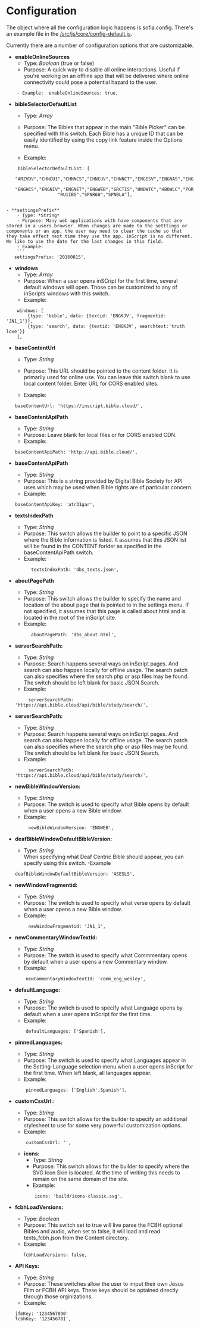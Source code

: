# Configuration

The object where all the configuration logic happens is sofia.config.
There's an example file in the [/src/js/core/config-default.js](/src/js/core/config-default.js).

Currently there are a number of configuration options that are customizable.

- **enableOnlineSources**
	- Type: *Boolean*  (true or false)
	- Purpose: A quick way to disable all online interactions. Useful if you're working on an offline app that will be delivered where online connectivity could pose a potential hazard to the user.
```	
	- Example:  enableOnlineSources: true,
```

- **bibleSelectorDefaultList**
	- Type: *Array* 
	- Purpose: The Bibles that appear in the main "Bible Picker" can be specified with this switch. Each Bible has a unique ID that can be easily identified by using the copy link feature inside the Options menu.

	- Example:
	```
	 bibleSelectorDefaultList: [
                    "ARZVDV","CHNCU1","CHNNCS","CHNCUV","CHNNCT","ENGESV","ENGNAS","ENGKJV", 
                    "ENGHCS","ENGNIV","ENGNET","ENGWEB","GRCTIS","HNDWTC","HBOWLC","PORJFA",
                    "RU1IBS","SPNR60","SPNBLA"],
```

- **settingsPrefix**
	- Type: *String* 
	- Purpose: Many web applications with have components that are stored in a users browser. When changes are made to the setttings or components or an app, the user may need to clear the cache so that they take effect next time they use the app. inScript is no different.  We like to use the date for the last changes in this field.
	- Example: 
	```
   settingsPrefix: '20160815',
```

- **windows**
	- Type: *Array*
	- Purpose: When a user opens inSCript for the first time, several default windows will open. Those can be customized to any of inScripts windows with this switch.
	- Example: 
```
	windows: [
		{type: 'bible', data: {textid: 'ENGKJV', fragmentid: 'JN1_1'}},
		{type: 'search', data: {textid: 'ENGKJV', searchtext:'truth love'}}
	],
```	

- **baseContentUrl**
	- Type: *String*
	- Purpose: This URL should be pointed to the content folder. It is primarily used for online use. You can leave this switch blank to use local content folder. Enter URL for CORS enabled sites. 

	- Example:
	```
	baseContentUrl: 'https://inscript.bible.cloud/',
	```

- **baseContentApiPath**
	- Type: *String*
	- Purpose: Leave blank for local files or for CORS enabled CDN.
	- Example:
	```
	baseContentApiPath: 'http://api.bible.cloud/',
	```

- **baseContentApiPath**
	- Type: *String*
	- Purpose: This is a string provided by Digital Bible Society for API uses which may be used when Bible rights are of particular concern.
	- Example:
	```
	baseContentApiKey: 'atr31gar',
	```

- **textsIndexPath**
	- Type: *String*
	- Purpose: This switch allows the builder to point to a specific JSON where the Bible information is listed.  It assumes that this JSON list will be found in the CONTENT forlder as specified in the baseContentApiPath switch.
	- Example:
	```
          textsIndexPath: 'dbs_texts.json',
    ```
    
- **aboutPagePath**
	- Type: *String*
	- Purpose: This switch allows the builder to specify the name and location of the about page that is pointed to in the settings menu.  If not specified, it assumes that this page is called about.html and is located in the root of the inScript site.
	- Example:
	```
          aboutPagePath: 'dbs_about.html',
    ```

- **serverSearchPath:**
	- Type: *String*
	- Purpose: Search happens several ways on inScript pages. And search can also happen locally for offline usage. The search patch can also specifies where the search php or asp files may be found. The switch should be left blank for basic JSON Search.
	- Example:
	```
         serverSearchPath: 'https://api.bible.cloud/api/bible/study/search/',
    ```

- **serverSearchPath:**
	- Type: *String*
	- Purpose: Search happens several ways on inScript pages. And search can also happen locally for offline usage. The search patch can also specifies where the search php or asp files may be found. The switch should be left blank for basic JSON Search.
	- Example:
	```
         serverSearchPath: 'https://api.bible.cloud/api/bible/study/search/',
    ```

- **newBibleWindowVersion:**
	- Type: *String*
	- Purpose: The switch is used to specify what Bible opens by default when a user opens a new Bible window.
	- Example:
	```
         newBibleWindowVersion: 'ENGWEB',
    ```
	
- **deafBibleWindowDefaultBibleVersion:**
	- Type: *String*	
	When specifying what Deaf Centric Bible should appear, you can specify using this switch.
	-Example
	```
	deafBibleWindowDefaultBibleVersion: 'ASESLS',
     ```

- **newWindowFragmentid:**
	- Type: *String*
	- Purpose: The switch is used to specify what verse opens by default when a user opens a new Bible window.
	- Example:
	```
         newWindowFragmentid: 'JN1_1',
    ```	

- **newCommentaryWindowTextId:**
	- Type: *String*
	- Purpose: The switch is used to specify what Commmentary opens by default when a user opens a new Commentary window.
	- Example:
	```
        newCommentaryWindowTextId: 'comm_eng_wesley',
    ```	

- **defaultLanguage:**
	- Type: *String*
	- Purpose: The switch is used to specify what Language opens by default when a user opens inScript for the first time.
	- Example:
	```
        defaultLanguages: ['Spanish'],
    ```	
- **pinnedLanguages:**
	- Type: *String*
	- Purpose: The switch is used to specify what Languages appear in the Setting-Language selection menu when a user opens inScript for the first time. When left blank, all languages appear.
	- Example:
	```
        pinnedLanguages: ['English',Spanish'],
    ```	

- **customCssUrl::**
	- Type: *String*
	- Purpose: This switch allows for the builder to specify an additional stylesheet to use for some very powerful customization options.
	- Example:
	```
        customCssUrl: '',
    ```

  - **icons:**
	- Type: *String*
	- Purpose: This switch allows for the builder to specify where the SVG Icon Skin is located. At the time of writing this needs to remain on the same domain of the site.
	- Example:
	```
        icons: 'build/icons-classic.svg',
    ```

- **fcbhLoadVersions:**
	- Type: *Boolean*
	- Purpose: This switch set to true will live parse the FCBH optional Bibles and audio, when set to false, it will load and read texts_fcbh.json from the Content directory.
	- Example:
	```
       fcbhLoadVersions: false,
    ```

- **API Keys:**
	- Type: *String*
	- Purpose: These switches allow the user to imput their own Jesus Film or FCBH API keys. These keys should be optained directly through those orginizations.
	- Example:
	```
	jfmKey: '1234567890'
	fcbhKey: '123456781',
    ```



